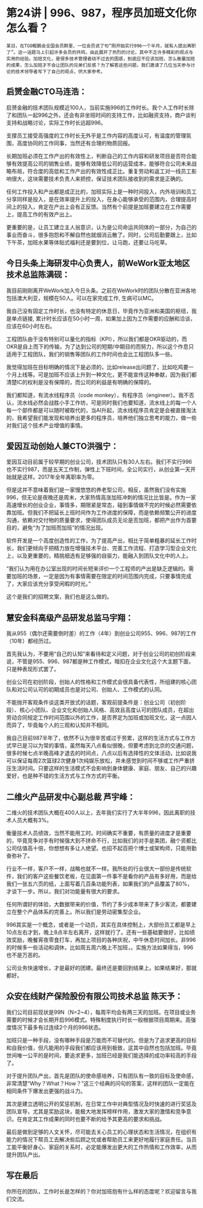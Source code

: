 # 第24讲 | 996、987，程序员加班文化你怎么看？

    某日，在TGO鲲鹏会全国会员群里，一位会员说了句“刚开始实行996一个半月，就有人提出离职了”。这一话题马上引起许多会员的共鸣，由此展开了热烈的讨论，其中不乏许多精彩的观点与实用的经验。加班文化，是很多技术管理者绕不过去的困惑，到底应不应该加班，怎么衡量加班的成果，怎么加班才不会让团队的兄弟们反感？为了解答这些问题，我们邀请了几位当天参与讨论的技术领导者写下了自己的观点，供大家参考。

## 启赟金融CTO马连浩：

启赟金融的技术团队规模近100人，当前实施996的工作时长。我个人工作时长除了和团队一起996之外，还会有非坐班时间的支持工作，比如融资支持，商户谈判支持和战略讨论，实际工作时长远超996。

支撑员工接受高强度的工作时长无外乎是工作内容的高度认可，有温度的管理氛围，高度协同的工作同事，当然还有合理的物质回报。

长期加班必须在工作产出的有效性上，判断自己的工作内容和研发项目是否符合能够有效提高公司的销售业绩，能够有效降低公司的运营成本，能够符合公司未来战略布局，符合度的高低和工作产出的有效性成正比。重复劳动和返工对一线员工影响很大，这块需要技术负责人来把控，保证技术团队接收到的需求是正确的。

任何工作投入和产出都是成正比的，加班实际上是一种时间投入，内外培训和员工分享同样是投入，是在效率提升上的投入，在身心能够承受的范围内，合理提高时间上的投入，肯定在产出上会有正反馈。当然有个前提是加班要建立在工作需要上，提高工作的有效产出上。

更重要的是，让员工建立主人翁意识，认为是公司命运共同体的一部分，为自己的事业而奋斗，很多抱怨和不解自然也就烟消云散了。同时，公司后勤要跟上，比如下午茶，加班水果等体贴式福利还是要到位，让马跑，还要让马吃草。

## 今日头条上海研发中心负责人，前WeWork亚太地区技术总监陈满砚：

我目前刚刚离开WeWork加入今日头条。之前在WeWork时的团队分散在亚洲各地包括澳大利亚，规模在50人。可以在家完成工作, 生病可以MC。

我自己没有固定工作时长，也没有特定的休息日，毕竟作为亚洲和美国的枢纽，我是单点链接, 累计时长应该在50小时一周，如果加上因为工作需要的应酬和洽谈，应该在60小时左右。

工程团队由于没有特别可以量化的指标（KPI），所以我们都是OKR驱动的，而OKR是自上而下的传输，为了达到公司的短期/中期目的而努力，所以这个作息只适用于工程团队，我们的销售等团队的工作时间也会比工程团队多一些。

我觉得加班在目标明确的情况下是必须的，比如release出问题了，比如吃鸡要一个月上线等。可是加班不应该上升到一种文化，更不能宣传这种奉献，因为我们都清楚IC的权利是没有保障的，而公司的利益是有明确的保障的。

我们都知道，有流水线程序员（code monkey），有程序员（engineer）。我不否认，流水线必然会战胜小手工作坊，可是同时我们也要知道，流水线上的每一个人每一个部件都是可以随时被取代的，当AI升起，流水线程序员肯定是会被直接淘汰的，我希望我们能发现和培养出更多的程序员，培养他们独立思考的能力，做一些对我们这个技术产业增值的事情。

## 爱因互动创始人兼CTO洪强宁：

爱因互动目前属于较早期的创业公司，技术团队只有30人左右。我们不实行996也不实行987，而是五天工作制，弹性上下班时间，全公司实行，从创业第一天开始就是这样。2017年全年离职率为零。

但是这并不意味着我们是一家慢悠悠的养老型公司，相反，虽然我们没有实施996，但无论是夜晚还是周末，大家热情高涨加班冲刺的情况比比皆是。作为一家高速增长的创业企业，事情多，期限紧是常态，碰到事情做不完的时候必然需要依靠加班。但我们不把延长上班时间作为工作进度的保障，而是依赖频繁公开的进度沟通，依赖对交付物的质量要求，使得团队成员无论是否加班，都把产出作为首要目的，避免“为了加班而加班”的情况出现。

软件开发是一个高度创造性的工作，为了提高产出，相比于简单粗暴的延长工作时长，我们更倾向于把精力放在增强技术平台、完善工作流程、打造学习型企业文化上，以及更重要的，精挑细选有足够强的自驱力，能融入到团队文化中的人上。

“我们认为用在办公室出现的时间长短来评价一个工程师的产出是缺乏逻辑的。需要加班的场景，一定是因为有事情需要在限定的时间范围内完成，只要事情完成了，大家应该充分享受闲暇的时光。”

这个是我们的招聘文案，我们也是这么做的。

## 慧安金科高级产品研发总监马宇翔：

我从955（偶尔还需要倒时差）的工作（4年）到创业公司955、996、987的工作（10年）都经历过。

首先我认为，不要用“自己的认知”来看待和定义问题，对于创业公司的初创阶段来说，不管是955、996、987都是种工作模式，暗扣在企业文化这个大主题下面，只是种表现形式罢了。

创业公司在初创阶段，创始人的性格和工作模式会很具备代表性，所组建的核心团队和对公司认可的初期成员也是对公司、创始人、工作模式的认同。

不能抛开客观条件谈这类开放式的话题，客观前提条件是：创业公司（初创阶段）、核心小团队、企业文化和创始人风格、高效且高度认可的团队成员，在超出劳动合同规定工作时间范围以外的工作，是否界定为加班或加班文化，这一点因人而异了，毕竟每个人的三观和认知并不相同。

我自己目前987半年了，依然不认为很辛苦或过于劳累，这样的生活方式与工作方式早已是习以为常的事情，虽然每天八点看似很晚，但要考虑到北京的交通问题，很多时候七点半晚高峰才退去的时间点，八点以后有选择性的文体活动，比如说我可以保证每周2次篮球2次健身1次纯娱乐放松，并未感觉到时间不够或工作严重挤压生活时间。只要这样的生活模式不会影响到身体健康、家庭、朋友、自己的兴趣爱好，也是种不错的生活方式与工作方式的平衡。

## 二维火产品研发中心副总裁 芦宇峰：

二维火的技术团队大概在400人以上，去年我们实行了大半年996，因此离职的技术人员大概有3%。

衡量技术人员绩效，当然不能用工时。时间确实不重要，有质量的进度才是重要的，毕竟竞争对手有时候强大到不拼命不行，比如我们的对手是美团，融个资都比公司估值高十倍，你想想有多让人绝望。也招不起百把个博士或架构师，只能用勤奋弥补了。

行业不一样，客户不一样，战略也就不一样。我所处的行业很大一部份是传统软件，我们的客户这些餐饮老板，在见面第一件事不是看你的产品有多好用，而是给我们一张五六页的纸，上面写着几百条功能列表，如果我们的产品覆盖了80%，才谈下一步。所以，我们对功能量有很大的要求。

任何所谓好的体验，大数据带来的价值，节约了多少成本带来了多少客流，都要建立在整个产品体系的完善上。所以我们是劳动密集型企业。

996其实是一个概念，或者是一个动员，其实在具体控制上，大部份员工都是早上10点左右才到，晚上8点半左右离开，这样就行了。还有一些基础要做好，比如绩效奖励，晚餐宵夜零食打车，再加上项目的各种庆祝，中午休息时间加长。非996的时候多一些活动和调休，比如周五周六晚上不加班，。实施方法如果得当，996也不是万恶的。

公司业务快速增长，才是最好的团建。最终还是要回到结果上。如果结果好，那就都好。

## 众安在线财产保险股份有限公司技术总监 陈天予：

我们公司目前现状是99N（N=2~4），每周平均会有两三天的加班。在项目或业务需要的时候才会长期开启996模式。特殊制度执行时长一般根据项目周期来。高强度情况下最多有过连续2个月的996状态。

加班只是一种手段，没有哪种手段是万能而不可替代的。但是为了追求更高的目标和自我价值，但凡能用的手段我们都应该用到极致，这其中自然也包括加班。毕竟世间唯一公平的是时间，要追求更多，加班已经是我们能选择的成功率较高的手段了。

对于提升团队产出，首先是团队的使命感培养，只有团队有一致的目标及使命感，非常清楚“Why？What？How？”这三个经典的问句的答案，这样的团队一定能在相同条件下爆发出更强的战斗力。

其次是建立透明公开的奖惩机制，在日常工作中对典型情况及时快速的进行奖惩及团队宣导，尤其是奖励这块，能极大地发挥榜样作用，激发大家的激情和竞争意识。在肯定其工作成果的同时也要不断的给予其更高的要求和挑战。

最后是做到足够的人文关怀，尽可能去关心员工的心理状态和生活情况，在组织有能力的情况下帮员工去解决些后顾之忧或者帮助员工来更好地履行家庭责任。当员工能平衡好身心、家庭的关系时，必定能爆发出更大的工作热情和工作效率，从而提升团队产出。

## 写在最后

你所在的团队，工作时长是怎样的？你对加班抱有什么样的态度呢？欢迎留言与我们交流。
    